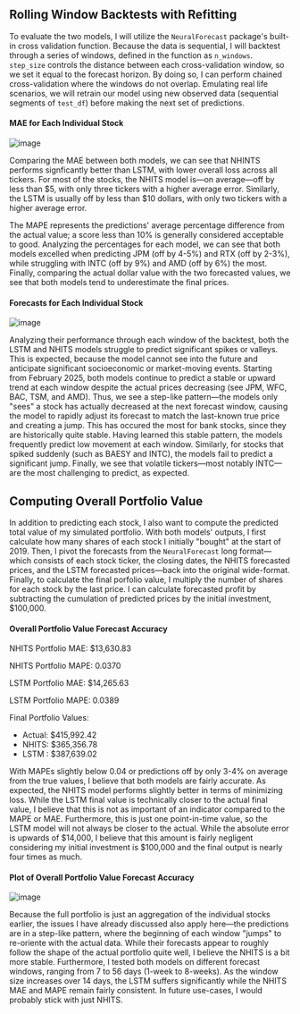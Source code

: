 ## Rolling Window Backtests with Refitting

To evaluate the two models, I will utilize the `NeuralForecast` package's built-in cross validation function. Because the data is sequential, I will backtest through a series of windows, defined in the function as `n_windows`. `step_size` controls the distance between each cross-validation window, so we set it equal to the forecast horizon. By doing so, I can perform chained cross-validation where the windows do not overlap. Emulating real life scenarios, we will retrain our model using new observed data (sequential segments of `test_df`) before making the next set of predictions.

#### MAE for Each Individual Stock

![image](https://github.com/user-attachments/assets/07b745c3-6483-4768-bab4-59caa17a9b29)


Comparing the MAE between both models, we can see that NHINTS performs signficantly better than LSTM, with lower overall loss across all tickers. For most of the stocks, the NHITS model is—on average—off by less than $5, with only three tickers with a higher average error. Similarly, the LSTM is usually off by less than $10 dollars, with only two tickers with a higher average error. 

The MAPE represents the predictions' average percentage difference from the actual value; a score less than 10% is generally considered acceptable to good. Analyzing the percentages for each model, we can see that both models excelled when predicting JPM (off by 4-5%) and RTX (off by 2-3%), while struggling with INTC (off by 9%) and AMD (off by 6%) the most. Finally, comparing the actual dollar value with the two forecasted values, we see that both models tend to underestimate the final prices.

#### Forecasts for Each Individual Stock

![image](https://github.com/user-attachments/assets/274d3608-67e7-42fb-841c-c3123710716c)

Analyzing their performance through each window of the backtest, both the LSTM and NHITS models struggle to predict significant spikes or valleys. This is expected, because the model cannot see into the future and anticipate significant socioeconomic or market-moving events. Starting from February 2025, both models continue to predict a stable or upward trend at each window despite the actual prices decreasing (see JPM, WFC, BAC, TSM, and AMD). Thus, we see a step-like pattern—the models only "sees" a stock has actually decreased at the next forecast window, causing the model to rapidly adjust its forecast to match the last-known true price and creating a jump. This has occured the most for bank stocks, since they are historically quite stable. Having learned this stable pattern, the models frequently predict low movement at each window. Similarly, for stocks that spiked suddenly (such as BAESY and INTC), the models fail to predict a significant jump. Finally, we see that volatile tickers—most notably INTC—are the most challenging to predict, as expected.

## Computing Overall Portfolio Value

In addition to predicting each stock, I also want to compute the predicted total value of my simulated portfolio. With both models' outputs, I first calculate how many shares of each stock I initially "bought" at the start of 2019. Then, I pivot the forecasts from the `NeuralForecast` long format—which consists of each stock ticker, the closing dates, the NHITS forecasted prices, and the LSTM forecasted prices—back into the original wide-format. Finally, to calculate the final porfolio value, I multiply the number of shares for each stock by the last price. I can calculate forecasted profit by subtracting the cumulation of predicted prices by the initial investment, $100,000.

#### Overall Portfolio Value Forecast Accuracy

NHITS Portfolio MAE: $13,630.83

NHITS Portfolio MAPE: 0.0370

LSTM  Portfolio MAE: $14,265.63

LSTM Portfolio MAPE: 0.0389

Final Portfolio Values:
* Actual: $415,992.42
* NHITS: $365,356.78
* LSTM : $387,639.02

With MAPEs slightly below 0.04 or predictions off by only 3-4% on average from the true values, I believe that both models are fairly accurate. As expected, the NHITS model performs slightly better in terms of minimizing loss. While the LSTM final value is technically closer to the actual final value, I believe that this is not as important of an indicator compared to the MAPE or MAE. Furthermore, this is just one point-in-time value, so the LSTM model will not always be closer to the actual. While the absolute error is upwards of $14,000, I believe that this amount is fairly negligent considering my initial investment is $100,000 and the final output is nearly four times as much.  

#### Plot of Overall Portfolio Value Forecast Accuracy

![image](https://github.com/user-attachments/assets/35295be7-cb7f-4b43-8c45-886043a0d986)

Because the full portfolio is just an aggregation of the individual stocks earlier, the issues I have already discussed also apply here—the predictions are in a step-like pattern, where the beginning of each window "jumps" to re-oriente with the actual data. While their forecasts appear to roughly follow the shape of the actual portfolio quite well, I believe the NHITS is a bit more stable. Furthermore, I tested both models on different forecast windows, ranging from 7 to 56 days (1-week to 8-weeks). As the window size increases over 14 days, the LSTM suffers significantly while the NHITS MAE and MAPE remain fairly consistent. In future use-cases, I would probably stick with just NHITS.
